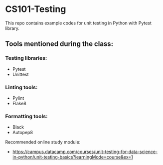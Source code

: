 # CS101-Testing

This repo contains example codes for unit testing in Python with Pytest library.


## Tools mentioned during the class:
### Testing libraries:
- Pytest
- Unittest

### Linting tools:
- Pylint
- Flake8

### Formatting tools:
- Black
- Autopep8


Recommended online study module:
- https://campus.datacamp.com/courses/unit-testing-for-data-science-in-python/unit-testing-basics?learningMode=course&ex=1
